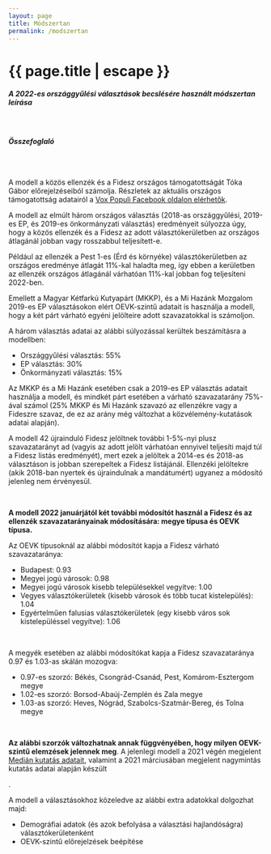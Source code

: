 ```yaml
---
layout: page
title: Módszertan
permalink: /modszertan
---
```


<h1 class="page-title">{{ page.title | escape }}</h1>
    
<div class="section">
    <div class="row">
          <div class="col s12">
		  <h5>A 2022-es országgyűlési választások becslésére használt módszertan leírása</h5> 

<br/>
<h6><strong>Összefoglaló</strong></h6>
<br/>

<p>A modell a közös ellenzék és a Fidesz országos támogatottságát Tóka Gábor előrejelzéseiból számolja. Részletek az aktuális országos támogatottság adatairól a <a href="https://www.facebook.com/valasztasi.kalauz">Vox Populi  Facebook oldalon elérhetők</a>.</p>
<p>A modell az elmúlt három országos választás (2018-as országgyűlési, 2019-es EP, és 2019-es önkormányzati választás) eredményeit súlyozza úgy, hogy a közös ellenzék és a Fidesz az adott választókerületben az országos átlagánál jobban vagy rosszabbul teljesített-e.</p>
<p>Például az ellenzék a Pest 1-es (Érd és környéke) választókerületben az országos eredménye átlagát 11%-kal haladta meg, így ebben a kerületben az ellenzék országos átlagánál várhatóan 11%-kal jobban fog teljesíteni 2022-ben.</p>
<p>Emellett a Magyar Kétfarkú Kutyapárt (MKKP), és a Mi Hazánk Mozgalom 2019-es EP választásokon elért OEVK-szintű adatait is használja a modell, hogy a két párt várható egyéni jelölteire adott szavazatokkal is számoljon.</p>
<p>A három választás adatai az alábbi súlyozással kerültek beszámításra a modellben:</p>
<ul>
<li>Országgyűlési választás: 55%</li>
<li>EP választás: 30%</li>
<li>Önkormányzati választás: 15%</li>
</ul>
<p>Az MKKP és a Mi Hazánk esetében csak a 2019-es EP választás adatait használja a modell, és mindkét párt esetében a várható szavazatarány 75%-ával számol (25% MKKP és Mi Hazánk szavazó az ellenzékre vagy a Fideszre szavaz, de ez az arány még változhat a közvélemény-kutatások adatai alapján).
<br/>
<p>A modell 42 újrainduló Fidesz jelöltnek további 1-5%-nyi plusz szavazatarányt ad (vagyis az adott jelölt várhatóan ennyivel teljesíti majd túl a Fidesz listás eredményét), mert ezek a jelöltek a 2014-es és 2018-as választáson is jobban szerepeltek a Fidesz listájánál. Ellenzéki jelöltekre (akik 2018-ban nyertek és újraindulnak a mandátumért) ugyanez a módosító jelenleg nem érvényesül.</p>
<br/>
<p><strong>A modell 2022 januárjától két további módosítót használ a Fidesz és az ellenzék szavazatarányainak módosítására: megye típusa és OEVK típusa.</strong></p>
<p>Az OEVK típusoknál az alábbi módosítót kapja a Fidesz várható szavazataránya:</p>
<ul>
<li>Budapest: 0.93</li>
<li>Megyei jogú városok: 0.98</li>
<li>Megyei jogú városok kisebb településekkel vegyítve: 1.00</li>
<li>Vegyes választókerületek (kisebb városok és több tucat kistelepülés): 1.04</li>
<li>Egyértelműen falusias választókerületek (egy kisebb város sok kistelepüléssel vegyítve): 1.06</li>
</ul>
<br/>
<p>A megyék esetében az alábbi módosítókat kapja a Fidesz szavazataránya 0.97 és 1.03-as skálán mozogva:
<ul>
<li>0.97-es szorzó: Békés, Csongrád-Csanád, Pest, Komárom-Esztergom megye</li>
<li>1.02-es szorzó: Borsod-Abaúj-Zemplén és Zala megye</li>
<li>1.03-as szorzó: Heves, Nógrád, Szabolcs-Szatmár-Bereg, és Tolna megye</li>
</ul>
<br/>
<p><strong>Az alábbi szorzók változhatnak annak függvényében, hogy milyen OEVK-szintű elemzések jelennek meg</strong>. A jelenlegi modell a 2021 végén megjelent <a href="https://hvg.hu/360/20211229_Median_Az_emberek_ketharmada_Orban_maradasara_szamit">Medián kutatás adatait</a>, valamint a 2021 márciusában megjelent nagymintás kutatás adatai alapján készült</p>.

<p>A modell a választásokhoz közeledve az alábbi extra adatokkal dolgozhat majd:</p>
<ul>
<li>Demográfiai adatok (és azok befolyása a választási hajlandóságra) választókerületenként</li>
<li>OEVK-szintű előrejelzések beépítése</li>
</ul>


    